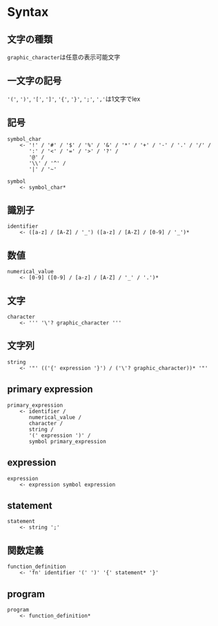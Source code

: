 Syntax
======

文字の種類
---
`graphic_character`は任意の表示可能文字

一文字の記号
---
`'('`, `')'`, `'['`, `']'`, `'{'`, `'}'`, `';'`, `','`は1文字でlex

記号
---
```
symbol_char
    <- '!' / '#' / '$' / '%' / '&' / '*' / '+' / '-' / '.' / '/' /
       ':' / '<' / '=' / '>' / '?' /
       '@' /
       '\\' / '^' /
       '|' / '~'

symbol
    <- symbol_char*
```

識別子
---
```
identifier
    <- ([a-z] / [A-Z] / '_') ([a-z] / [A-Z] / [0-9] / '_')*
```

数値
---
```
numerical_value
    <- [0-9] ([0-9] / [a-z] / [A-Z] / '_' / '.')*
```

文字
---
```
character
    <- ''' '\'? graphic_character '''
```

文字列
---
```
string
    <- '"' (('{' expression '}') / ('\'? graphic_character))* '"'
```

primary expression
---
```
primary_expression
    <- identifier /
       numerical_value /
       character /
       string /
       '(' expression ')' /
       symbol primary_expression       
```

expression
---
```
expression
    <- expression symbol expression
```

statement
---
```
statement
    <- string ';'
```

関数定義
---
```
function_definition
    <- 'fn' identifier '(' ')' '{' statement* '}'
```

program
---
```
program
    <- function_definition*
```
